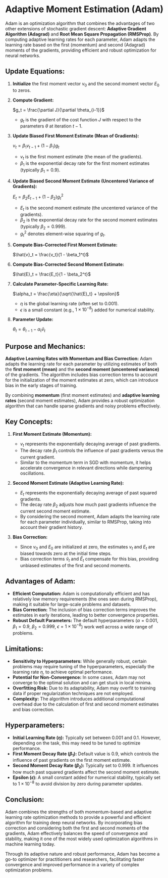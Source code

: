 # Adaptive Moment Estimation (Adam)

Adam is an optimization algorithm that combines the advantages of two other extensions of stochastic gradient descent: **Adaptive Gradient Algorithm (Adagrad)** and **Root Mean Square Propagation (RMSProp)**. By computing adaptive learning rates for each parameter, Adam adapts the learning rate based on the first (momentum) and second (Adagrad) moments of the gradients, providing efficient and robust optimization for neural networks.

## Update Equations:

1. **Initialize** the first moment vector $v_0$ and the second moment vector $E_0$ to zeros.

2. **Compute Gradient:**

   $g_t = \frac{\partial J}{\partial \theta_{i-1}}$

   - $g_t$ is the gradient of the cost function $J$ with respect to the parameters $\theta$ at iteration $t-1$.

3. **Update Biased First Moment Estimate (Mean of Gradients):**

   $v_t = \beta_1 v_{t-1} + (1 - \beta_1) g_t$

   - $v_t$ is the first moment estimate (the mean of the gradients).
   - $\beta_1$ is the exponential decay rate for the first moment estimates (typically $\beta_1 = 0.9$).

4. **Update Biased Second Moment Estimate (Uncentered Variance of Gradients):**

   $E_t = \beta_2 E_{t-1} + (1 - \beta_2) g_t^2$

   - $E_t$ is the second moment estimate (the uncentered variance of the gradients).
   - $\beta_2$ is the exponential decay rate for the second moment estimates (typically $\beta_2 = 0.999$).
   - $g_t^2$ denotes element-wise squaring of $g_t$.

5. **Compute Bias-Corrected First Moment Estimate:**

   $\hat{v}_t = \frac{v_t}{1 - \beta_1^t}$

6. **Compute Bias-Corrected Second Moment Estimate:**

   $\hat{E}_t = \frac{E_t}{1 - \beta_2^t}$

7. **Calculate Parameter-Specific Learning Rate:**

   $\alpha_t = \frac{\eta}{\sqrt{\hat{E}_t} + \epsilon}$

   - $\eta$ is the global learning rate (often set to $0.001$).
   - $\epsilon$ is a small constant (e.g., $1 \times 10^{-8}$) added for numerical stability.

8. **Parameter Update:**

   $\theta_t = \theta_{t-1} - \alpha_t \hat{v}_t$

## Purpose and Mechanics:

**Adaptive Learning Rates with Momentum and Bias Correction:** Adam adapts the learning rate for each parameter by utilizing estimates of both the **first moment (mean)** and the **second moment (uncentered variance)** of the gradients. The algorithm includes bias correction terms to account for the initialization of the moment estimates at zero, which can introduce bias in the early stages of training.

By combining **momentum** (first moment estimates) and **adaptive learning rates** (second moment estimates), Adam provides a robust optimization algorithm that can handle sparse gradients and noisy problems effectively.

## Key Concepts:

1. **First Moment Estimate (Momentum):**
   - $v_t$ represents the exponentially decaying average of past gradients.
   - The decay rate $\beta_1$ controls the influence of past gradients versus the current gradient.
   - Similar to the momentum term in SGD with momentum, it helps accelerate convergence in relevant directions while dampening oscillations.

2. **Second Moment Estimate (Adaptive Learning Rate):**
   - $E_t$ represents the exponentially decaying average of past squared gradients.
   - The decay rate $\beta_2$ adjusts how much past gradients influence the current second moment estimate.
   - By considering the second moment, Adam adapts the learning rate for each parameter individually, similar to RMSProp, taking into account their gradient history.

3. **Bias Correction:**
   - Since $v_0$ and $E_0$ are initialized at zero, the estimates $v_t$ and $E_t$ are biased towards zero at the initial time steps.
   - Bias correction terms $\hat{v}_t$ and $\hat{E}_t$ compensate for this bias, providing unbiased estimates of the first and second moments.

## Advantages of Adam:

- **Efficient Computation:** Adam is computationally efficient and has relatively low memory requirements (the ones seen during RMSProp), making it suitable for large-scale problems and datasets.
- **Bias Correction:** The inclusion of bias correction terms improves the estimates in early iterations, leading to better convergence properties.
- **Robust Default Parameters:** The default hyperparameters ($\alpha = 0.001$, $\beta_1 = 0.9$, $\beta_2 = 0.999$, $\epsilon = 1 \times 10^{-8}$) work well across a wide range of problems.

## Limitations:

- **Sensitivity to Hyperparameters:** While generally robust, certain problems may require tuning of the hyperparameters, especially the learning rate $\eta$, to achieve optimal performance.
- **Potential for Non-Convergence:** In some cases, Adam may not converge to the optimal solution and can get stuck in local minima.
- **Overfitting Risk:** Due to its adaptability, Adam may overfit to training data if proper regularization techniques are not employed.
- **Complexity:** The algorithm introduces additional computational overhead due to the calculation of first and second moment estimates and bias correction.

## Hyperparameters:

- **Initial Learning Rate ($\eta$):** Typically set between $0.001$ and $0.1$. However, depending on the task, this may need to be tuned to optimize performance.
- **First Moment Decay Rate ($\beta_1$):** Default value is $0.9$, which controls the influence of past gradients on the first moment estimate.
- **Second Moment Decay Rate ($\beta_2$):** Typically set to $0.999$. It influences how much past squared gradients affect the second moment estimate.
- **Epsilon ($\epsilon$):** A small constant added for numerical stability, typically set to $1 \times 10^{-8}$ to avoid division by zero during parameter updates.

## Conclusion:

Adam combines the strengths of both momentum-based and adaptive learning rate optimization methods to provide a powerful and efficient algorithm for training deep neural networks. By incorporating bias correction and considering both the first and second moments of the gradients, Adam effectively balances the speed of convergence and stability, making it one of the most widely used optimization algorithms in machine learning today.

Through its adaptive nature and robust performance, Adam has become a go-to optimizer for practitioners and researchers, facilitating faster convergence and improved performance in a variety of complex optimization problems.
